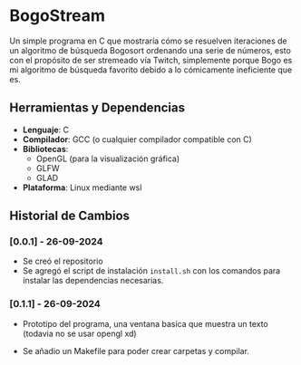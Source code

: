 # BogoStream

Un simple programa en C que mostraría cómo se resuelven iteraciones de un algoritmo de búsqueda Bogosort ordenando una serie de números, esto con el propósito de ser stremeado vía Twitch, simplemente porque Bogo es mi algoritmo de búsqueda favorito debido a lo cómicamente ineficiente que es.

## Herramientas y Dependencias
- **Lenguaje**: C
- **Compilador**: GCC (o cualquier compilador compatible con C)
- **Bibliotecas**:
  - OpenGL (para la visualización gráfica)
  - GLFW 
  - GLAD 
- **Plataforma**: Linux mediante wsl


## Historial de Cambios

### [0.0.1] - 26-09-2024
- Se creó el repositorio
- Se agregó el script de instalación `install.sh` con los comandos para instalar las dependencias necesarias.


### [0.1.1] - 26-09-2024

- Prototipo del programa, una ventana basica que muestra un texto (todavia no se usar opengl xd) 

- Se añadio un Makefile para poder crear carpetas y compilar.


